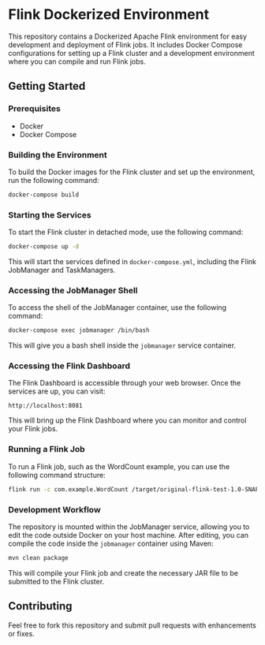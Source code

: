 # Flink Dockerized Environment

This repository contains a Dockerized Apache Flink environment for easy development and deployment of Flink jobs. It includes Docker Compose configurations for setting up a Flink cluster and a development environment where you can compile and run Flink jobs.

## Getting Started

### Prerequisites

- Docker
- Docker Compose

### Building the Environment

To build the Docker images for the Flink cluster and set up the environment, run the following command:

```sh
docker-compose build
```

### Starting the Services

To start the Flink cluster in detached mode, use the following command:

```sh
docker-compose up -d
```

This will start the services defined in `docker-compose.yml`, including the Flink JobManager and TaskManagers.

### Accessing the JobManager Shell

To access the shell of the JobManager container, use the following command:

```sh
docker-compose exec jobmanager /bin/bash
```

This will give you a bash shell inside the `jobmanager` service container.

### Accessing the Flink Dashboard

The Flink Dashboard is accessible through your web browser. Once the services are up, you can visit:

```
http://localhost:8081
```

This will bring up the Flink Dashboard where you can monitor and control your Flink jobs.

### Running a Flink Job

To run a Flink job, such as the WordCount example, you can use the following command structure:

```sh
flink run -c com.example.WordCount /target/original-flink-test-1.0-SNAPSHOT.jar
```

### Development Workflow

The repository is mounted within the JobManager service, allowing you to edit the code outside Docker on your host machine. After editing, you can compile the code inside the `jobmanager` container using Maven:

```sh
mvn clean package
```

This will compile your Flink job and create the necessary JAR file to be submitted to the Flink cluster.

## Contributing

Feel free to fork this repository and submit pull requests with enhancements or fixes.

